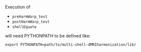 Execution of 

* `preHarmWarp_test`
* `postHarmWarp_test`
* `shellEquate`

will need PYTHONPATH to be defined like:

    export PYTHONPATH=path/to/multi-shell-dMRIharmonization/lib/

